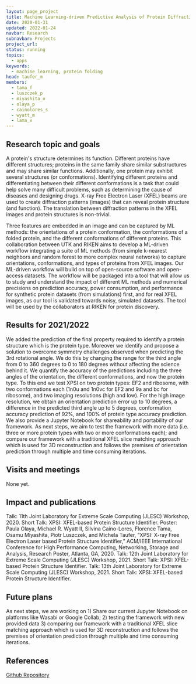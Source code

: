 ```yaml
---
layout: page_project
title: Machine Learning-driven Predictive Analysis of Protein Diffraction Data
date: 2020-01-31
updated: 2022-01-24
navbar: Research
subnavbar: Projects
project_url:
status: running
topics:
  - apps
keywords:
  - machine learning, protein folding
head: taufer_m
members:
  - tama_f
  - luszczek_p
  - miyashita_o
  - olaya_p
  - cainolores_s
  - wyatt_m
  - lama_v
---
```


## Research topic and goals

A protein's structure determines its function. Different proteins have different structures; proteins in the same family share similar substructures and may share similar functions. Additionally, one protein may exhibit several structures (or conformations). Identifying different proteins and differentiating between their different conformations is a task that could help solve many difficult problems, such as determining the cause of diseases and designing drugs. X-ray Free Electron Laser (XFEL) beams are used to create diffraction patterns (images) that can reveal protein structure (and function). The translation between diffraction patterns in the XFEL images and protein structures is non-trivial.

Three features are embedded in an image and can be captured by ML methods: the orientations of a protein conformation, the conformations of a folded protein, and the different conformations of different proteins. This collaboration between UTK and RIKEN aims to develop a ML-driven workflow integrating a suite of ML methods (from simple k-nearest neighbors and random forest to more complex neural networks) to capture orientations, conformations, and types of proteins from XFEL images. Our ML-driven workflow will build on top of open-source software and open-access datasets. The workflow will be packaged into a tool that will allow us to study and understand the impact of different ML methods and numerical precisions on prediction accuracy, power consumption, and performance for synthetic protein datasets (from simulations) first, and for real XFEL images, as our tool is validated towards noisy, simulated datasets. The tool will be used by the collaborators at RIKEN for protein discovery.

## Results for 2021/2022

We added the prediction of the final property required to identify a protein structure which is the protein type. Moreover we identify and propose a solution to overcome symmetry challenges observed when predicting the 3rd rotational angle. We do this by changing the range for the third angle from 0 to 360 degrees to 0 to 180 degrees without affecting the science behind it. 
We quantify the accuracy of the predictions including the three angles of the orientation, the different conformations, and now the protein type. To this end we test XPSI on two protein types: EF2 and ribosome, with two conformations each (1n0u and 1n0vc for EF2 and 9a and bc for ribosome), and two imaging resolutions (high and low). For the high image resolution, we obtain an orientation prediction error up to 10 degrees, a difference in the predicted third angle up to 5 degrees, conformation accuracy prediction of 92%, and 100% of protein type accuracy prediction. We also provide a Jupyter Notebook for shareability and portability of our framework. As next steps, we aim to test the framework with more data (i.e. three or more protein types with two or more conformations each); and compare our framework with a traditional XFEL slice matching approach which is used for 3D reconstruction and follows the premises of orientation prediction through multiple and time consuming iterations.

## Visits and meetings

None yet.

## Impact and publications

Talk: 11th Joint Laboratory for Extreme Scale Computing (JLESC) Workshop, 2020. Short Talk: XPSI: XFEL-based Protein Structure Identifier.
Poster: Paula Olaya, Michael R. Wyatt II, Silvina Caino-Lores, Florence Tama, Osamu Miyashita, Piotr Luszczek, and Michela Taufer, “XPSI: X-ray Free Electron Laser based Protein Structure Identifier,” ACM/IEEE International Conference for High Performance Computing, Networking, Storage and Analysis, Research Poster, Atlanta, GA, 2020.
Talk: 12th Joint Laboratory for Extreme Scale Computing (JLESC) Workshop, 2021. Short Talk: XPSI: XFEL-based Protein Structure Identifier.
Talk: 13th Joint Laboratory for Extreme Scale Computing (JLESC) Workshop, 2021. Short Talk: XPSI: XFEL-based Protein Structure Identifier.

## Future plans

As next steps, we are working on 1) Share our current Jupyter Notebook on platforms like Wasabi or Google Collab; 2) testing the framework with new provided data 3) comparing our framework with a traditional XFEL slice matching approach which is used for 3D reconstruction and follows the premises of orientation prediction through multiple and time consuming iterations.

## References
[Github Repository](https://github.com/TauferLab/Project_Protein_Diffraction)
